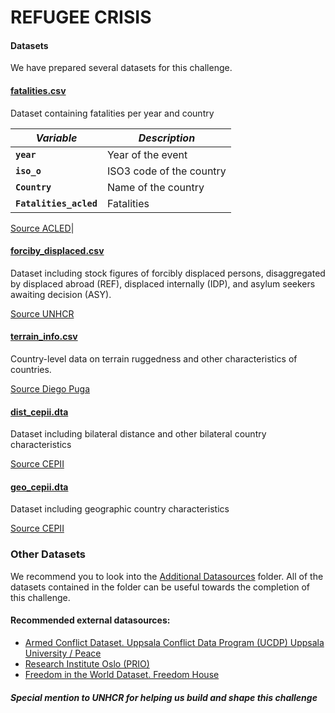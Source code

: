 # REFUGEE CRISIS

#### Datasets
We have prepared several datasets for this challenge.

#### [fatalities.csv](fatalities.csv)
Dataset containing fatalities per year and country

| *Variable*                                            | *Description*                                                | 
| ----------------------------------------------------- | ------------------------------------------------------------ |
| **`year`**                                         | Year of the event |
| **`iso_o`**                                  | ISO3 code of the country                                       |
| **`Country`**                                           | Name of the country                                      |
| **`Fatalities_acled`**                                             | Fatalities                                      |

[Source ACLED](https://acleddata.com/#/dashboard)|

#### [forciby_displaced.csv](forciby_displaced.csv)
Dataset including stock figures of forcibly displaced persons, disaggregated by displaced abroad (REF), displaced internally (IDP), and asylum seekers awaiting decision (ASY). 

[Source UNHCR](https://www.unhcr.org/refugee-statistics/)

#### [terrain_info.csv](terrain_info.csv)
Country-level data on terrain ruggedness and other characteristics of countries.

[Source Diego Puga](https://diegopuga.org/data/rugged/)  

#### [dist_cepii.dta](dist_cepii.dta)
Dataset including bilateral distance and other bilateral country characteristics

[Source CEPII](http://www.cepii.fr/)

#### [geo_cepii.dta](geo_cepii.dta) 
Dataset including geographic country characteristics

[Source CEPII](http://www.cepii.fr/)


### Other Datasets

We recommend you to look into the [Additional Datasources](../Additional%20Datasources) folder. All of the datasets contained in the folder can be useful towards the completion of this challenge.

#### Recommended external datasources:

 - [Armed Conflict Dataset. Uppsala Conflict Data Program (UCDP) Uppsala University / Peace](https://www.prio.org/Data/Armed-Conflict/UCDP-PRIO/)
 - [Research Institute Oslo (PRIO)](https://www.prio.org/Data/Armed-Conflict/UCDP-PRIO/)
 - [Freedom in the World Dataset. Freedom House](https://freedomhouse.org)
 
 #### _Special mention to UNHCR for helping us build and shape this challenge_
